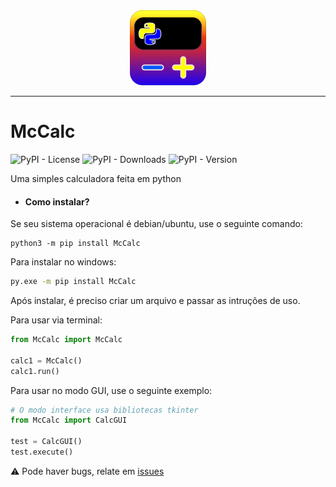 <div align="center"><img src="https://raw.githubusercontent.com/macielalves/McCalc/main/img/icon.png" /></div>

---
# McCalc

![PyPI - License](https://img.shields.io/pypi/l/McCalc) ![PyPI - Downloads](https://img.shields.io/pypi/dm/McCalc) ![PyPI - Version](https://img.shields.io/pypi/v/McCalc)

Uma simples calculadora feita em python

* #### Como instalar?
Se seu sistema operacional é debian/ubuntu, use o seguinte comando:

```shell
python3 -m pip install McCalc
```

Para instalar no windows:
```bash
py.exe -m pip install McCalc
```

Após instalar, é preciso criar um arquivo e passar as intruções de uso.

Para usar via terminal:

```py
from McCalc import McCalc

calc1 = McCalc()
calc1.run()
```

Para usar no modo GUI, use o seguinte exemplo:
```py
# O modo interface usa bibliotecas tkinter
from McCalc import CalcGUI

test = CalcGUI()
test.execute()
```



⚠ Pode haver bugs, relate em [issues](https://github.com/macielalves/McCalc/issues/new)
